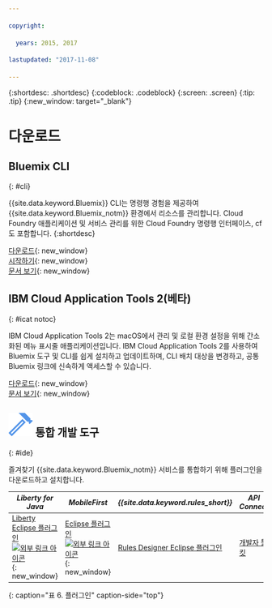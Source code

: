 ```yaml
---

copyright:

  years: 2015, 2017

lastupdated: "2017-11-08"

---
```


{:shortdesc: .shortdesc}
{:codeblock: .codeblock}
{:screen: .screen}
{:tip: .tip}
{:new_window: target="_blank"}

# 다운로드  

## Bluemix CLI
{: #cli}

{{site.data.keyword.Bluemix}} CLI는 명령행 경험을 제공하여 {{site.data.keyword.Bluemix_notm}} 환경에서 리소스를 관리합니다. Cloud Foundry 애플리케이션 및 서비스 관리를 위한 Cloud Foundry 명령행 인터페이스, cf도 포함합니다.
{:shortdesc}

[다운로드](/docs/cli/reference/bluemix_cli/all_versions.html){: new_window} <br>
[시작하기](/docs/cli/reference/bluemix_cli/get_started.html){: new_window} <br>
[문서 보기](/docs/cli/reference/bluemix_cli/bx_cli.html){: new_window} <br>


## IBM Cloud Application Tools 2(베타)
{: #icat notoc}

IBM Cloud Application Tools 2는 macOS에서 관리 및 로컬 환경 설정을 위해 간소화된 메뉴 표시줄 애플리케이션입니다. IBM Cloud Application Tools 2를 사용하여 Bluemix 도구 및 CLI를 쉽게 설치하고 업데이트하며, CLI 배치 대상을 변경하고, 공통 Bluemix 링크에 신속하게 액세스할 수 있습니다.

[다운로드](http://ibm.biz/icat-2-download){: new_window} <br>
[문서 보기](/docs/cli/icat.html){: new_window} <br>


## ![](./images/Integrated_Dev_Tools.svg) 통합 개발 도구
{: #ide}

즐겨찾기 {{site.data.keyword.Bluemix_notm}} 서비스를 통합하기 위해 플러그인을 다운로드하고 설치합니다.

| *Liberty for Java* | *MobileFirst* | *{{site.data.keyword.rules_short}}* | *API Connect* | *Eclipse Tools for {{site.data.keyword.Bluemix_notm}}* |
|----------|----------|----------|----------|----------|
| [Liberty Eclipse 플러그인 ![외부 링크 아이콘](../icons/launch-glyph.svg)](https://developer.ibm.com/wasdev/downloads/liberty-profile-using-eclipse/){: new_window} | [Eclipse 플러그인 ![외부 링크 아이콘](../icons/launch-glyph.svg)](https://marketplace.eclipse.org/content/ibm-mobilefirst-platform-studio){: new_window} | [Rules Designer Eclipse 플러그인](../services/rules/index.html#rulov002) | [개발자 툴킷](/docs/services/apiconnect/apic_003.html#apic_001 ) | [{{site.data.keyword.Bluemix_notm}} Eclipse 플러그인](/docs/manageapps/eclipsetools/eclipsetools.html) |
{: caption="표 6. 플러그인" caption-side="top"}

